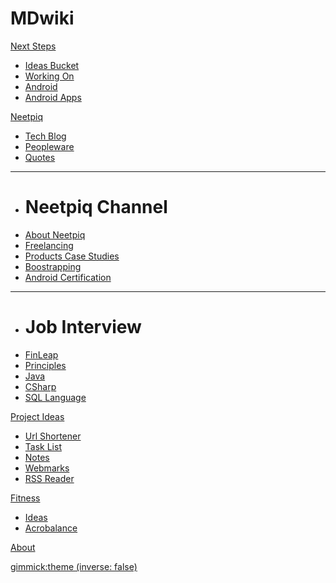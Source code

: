 # MDwiki

[Next Steps]()

  * [Ideas Bucket](NextSteps-IdeasBucket.md)
  * [Working On](NextSteps-WorkingOn.md)
  * [Android](NextSteps-Android.md)
  * [Android Apps](NextSteps-AndroidApps.md)

[Neetpiq]()

  * [Tech Blog](NextSteps-TechBlog.md)
  * [Peopleware](NextSteps-Peopleware.md)
  * [Quotes](NextSteps-Quotes.md)
  ----
  * # Neetpiq Channel
  * [About Neetpiq](NextSteps-Neetpiq.md)
  * [Freelancing](NextSteps-Freelancing.md)
  * [Products Case Studies](NextSteps-Products-CaseStudies.md)
  * [Boostrapping](NextSteps-Bootstrapping.md)
  * [Android Certification](NextSteps-AndroidCertification.md)
  ----
  * # Job Interview
  * [FinLeap](NextSteps-Job-FinLeap.md)
  * [Principles](NextSteps-JobInterviews-Principles.md)
  * [Java](NextSteps-JobInterviews.md)
  * [CSharp](NextSteps-JobInterviews-CSharp.md)
  * [SQL Language](NextSteps-JobInterviews-SQL.md)
 
  
[Project Ideas]()

  * [Url Shortener](NextSteps-Projects-UrlShortener.md)
  * [Task List](NextSteps-Projects-TaskList.md)
  * [Notes](NextSteps-Projects-Notes.md)
  * [Webmarks](NextSteps-Projects-Webmarks.md)
  * [RSS Reader](NextSteps-Projects-RssReader.md)

[Fitness]()

  * [Ideas](NextSteps-Fitness.md)
  * [Acrobalance](NextSteps-Acrobalance.md)

[About](about.md)

[gimmick:theme (inverse: false)](united)

